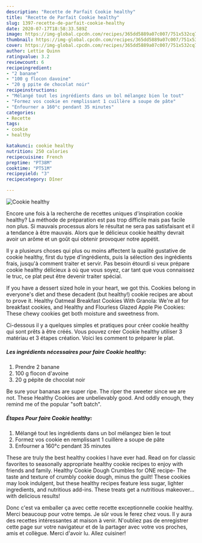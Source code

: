 ```yaml
---
description: "Recette de Parfait Cookie healthy"
title: "Recette de Parfait Cookie healthy"
slug: 1397-recette-de-parfait-cookie-healthy
date: 2020-07-17T18:58:33.589Z
image: https://img-global.cpcdn.com/recipes/365dd5889a07c007/751x532cq70/cookie-healthy-photo-principale-de-la-recette.jpg
thumbnail: https://img-global.cpcdn.com/recipes/365dd5889a07c007/751x532cq70/cookie-healthy-photo-principale-de-la-recette.jpg
cover: https://img-global.cpcdn.com/recipes/365dd5889a07c007/751x532cq70/cookie-healthy-photo-principale-de-la-recette.jpg
author: Lettie Quinn
ratingvalue: 3.2
reviewcount: 6
recipeingredient:
- "2 banane"
- "100 g flocon davoine"
- "20 g ppite de chocolat noir"
recipeinstructions:
- "Mélangé tout les ingrédients dans un bol mélangez bien le tout"
- "Formez vos cookie en remplissant 1 cuillère a soupe de pâte"
- "Enfourner a 160°c pendant 35 minutes"
categories:
- Recette
tags:
- cookie
- healthy

katakunci: cookie healthy 
nutrition: 250 calories
recipecuisine: French
preptime: "PT38M"
cooktime: "PT51M"
recipeyield: "3"
recipecategory: Dîner

---
```



![Cookie healthy](https://img-global.cpcdn.com/recipes/365dd5889a07c007/751x532cq70/cookie-healthy-photo-principale-de-la-recette.jpg)

Encore une fois à la recherche de recettes uniques d'inspiration cookie healthy? La méthode de préparation est pas trop difficile mais pas facile non plus. Si mauvais processus alors le résultat ne sera pas satisfaisant et il a tendance à être mauvais. Alors que le délicieux cookie healthy devrait avoir un arôme et un goût qui obtenir provoquer notre appétit.

Il y a plusieurs choses qui plus ou moins affectent la qualité gustative de cookie healthy, first du type d'ingrédients, puis la sélection des ingrédients frais, jusqu'à comment traiter et servir. Pas besoin étourdi si veux prépare cookie healthy délicieux à où que vous soyez, car tant que vous connaissez le truc, ce plat peut être devenir traiter spécial.

If you have a dessert sized hole in your heart, we got this. Cookies belong in everyone&#39;s diet and these decadent (but healthy!) cookie recipes are about to prove it. Healthy Oatmeal Breakfast Cookies With Granola: We&#39;re all for breakfast cookies, and Healthy and Flourless Glazed Apple Pie Cookies: These chewy cookies get both moisture and sweetness from.


Ci-dessous il y a quelques simples et pratiques pour créer cookie healthy qui sont prêts à être créés. Vous pouvez créer Cookie healthy utiliser 3 matériau et 3 étapes création. Voici les comment to préparer le plat.

<!--inarticleads1-->

##### Les ingrédients nécessaires pour faire Cookie healthy:

1. Prendre 2 banane
1.  100 g flocon d&#39;avoine
1.  20 g pépite de chocolat noir


Be sure your bananas are super ripe. The riper the sweeter since we are not. These Healthy Cookies are unbelievably good. And oddly enough, they remind me of the popular &#34;soft batch&#34;. 

<!--inarticleads2-->

##### Étapes Pour faire Cookie healthy:

1. Mélangé tout les ingrédients dans un bol mélangez bien le tout
1. Formez vos cookie en remplissant 1 cuillère a soupe de pâte
1. Enfourner a 160°c pendant 35 minutes


These are truly the best healthy cookies I have ever had. Read on for classic favorites to seasonally appropriate healthy cookie recipes to enjoy with friends and family. Healthy Cookie Dough Crumbles for ONE recipe- The taste and texture of crumbly cookie dough, minus the guilt! These cookies may look indulgent, but these healthy recipes feature less sugar, lighter ingredients, and nutritious add-ins. These treats get a nutritious makeover… with delicious results! 


Donc c'est va emballer ça avec cette recette exceptionnelle cookie healthy. Merci beaucoup pour votre temps. Je sûr vous le ferez chez vous. Il y aura des recettes  intéressantes at maison à venir. N'oubliez pas de enregistrer cette page sur votre navigateur et de la partager avec votre vos proches, amis et collègue. Merci d'avoir lu. Allez cuisiner!
